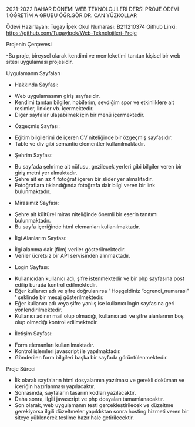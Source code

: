 2021-2022 BAHAR DÖNEMİ
WEB TEKNOLOJİLERİ DERSİ
PROJE ÖDEVİ
1.ÖĞRETİM A GRUBU
ÖĞR.GÖR.DR. CAN YÜZKOLLAR

Ödevi Hazırlayan: Tugay İpek
Okul Numarası: B211210374
Github Linki: https://github.com/TugayIpek/Web-Teknolojileri-Proje

Projenin Çerçevesi

-Bu proje, bireysel olarak kendimi ve memleketimi tanıtan kişisel bir web sitesi uygulaması projesidir.

Uygulamanın Sayfaları
* Hakkında Sayfası:
- Web uygulamasının giriş sayfasıdır.
- Kendimi tanıtan bilgiler, hobilerim, sevdiğim spor ve etkinliklere ait resimler, linkler vb. içermektedir.
- Diğer sayfalar ulaşabilmek için bir menü içermektedir.

* Özgeçmiş Sayfası:
- Eğitim bilgilerimi de içeren CV niteliğinde bir özgeçmiş sayfasıdır. 
- Table ve div gibi semantic elementler kullanılmaktadır.

* Şehrim Sayfası:
- Bu sayfada şehrime ait nüfusu, gezilecek yerleri gibi bilgiler veren bir giriş metni yer almaktadır.
- Şehre ait en az 4 fotoğraf içeren bir slider yer almaktadır.
- Fotoğraflara tıklandığında fotoğrafa dair bilgi veren bir link bulunmaktadır.

* Mirasımız Sayfası:
- Şehre ait kültürel miras niteliğinde önemli bir eserin tanıtımı bulunmaktadır.
- Bu sayfa içeriğinde html elemanları kullanılmaktadır.

* İlgi Alanlarım Sayfası:
- İlgi alanıma dair (film) veriler gösterilmektedir.
- Veriler ücretsiz bir API servisinden alınmaktadır.

* Login Sayfası:
- Kullanıcıdan kullanıcı adı, şifre istenmektedir ve bir php sayfasına post edilip burada kontrol edilmektedir.
- Eğer kullanıcı adı ve şifre doğrulanırsa ' Hoşgeldiniz “ogrenci_numarasi” ' şeklinde bir mesaj gösterilmektedir.
- Eğer kullanıcı adı veya şifre yanlış ise kullanıcı login sayfasına geri yönlendirilmektedir.
- Kullanıcı adının mail olup olmadığı, kullanıcı adı ve şifre alanlarının boş olup olmadığı kontrol edilmektedir.

* İletişim Sayfası:
- Form elemanları kullanılmaktadır.
- Kontrol işlemleri javascript ile yapılmaktadır.
- Gönderilen form bilgileri başka bir sayfada görüntülenmektedir.

Proje Süreci
- İlk olarak sayfaların html dosyalarının yazılması ve gerekli doküman ve içeriğin hazırlanması yapılacaktır.
- Sonrasında, sayfaların tasarım kodları yazılacaktır.
- Daha sonra, ilgili javascript ve php dosyaları tamamlanacaktır.
- Son olarak, web uygulamanın testi gerçekleştirilecek ve düzeltme gerekiyorsa ilgili düzeltmeler yapıldıktan sonra hosting hizmeti veren bir siteye yüklenerek teslime hazır hale getirilecektir. 
